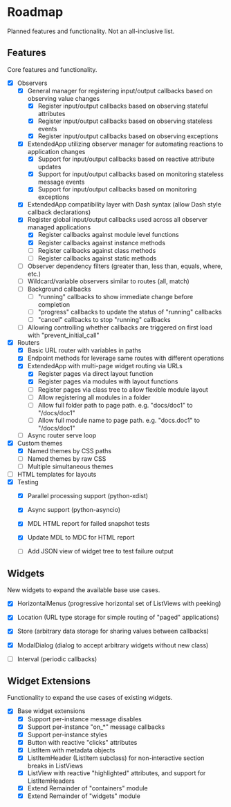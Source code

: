 
# Roadmap

Planned features and functionality. Not an all-inclusive list.


## Features

Core features and functionality.

- [x] Observers
    * [x] General manager for registering input/output callbacks based on observing value changes
      * [x] Register input/output callbacks based on observing stateful attributes
      * [x] Register input/output callbacks based on observing stateless events
      * [x] Register input/output callbacks based on observing exceptions
    * [x] ExtendedApp utilizing observer manager for automating reactions to application changes
      * [x] Support for input/output callbacks based on reactive attribute updates
      * [x] Support for input/output callbacks based on monitoring stateless message events
      * [x] Support for input/output callbacks based on monitoring exceptions
    * [x] ExtendedApp compatibility layer with Dash syntax (allow Dash style callback declarations)
    * [x] Register global input/output callbacks used across all observer managed applications
      * [x] Register callbacks against module level functions
      * [x] Register callbacks against instance methods
      * [ ] Register callbacks against class methods
      * [ ] Register callbacks against static methods
    * [ ] Observer dependency filters (greater than, less than, equals, where, etc.)
    * [ ] Wildcard/variable observers similar to routes (all, match)
    * [ ] Background callbacks
      * [ ] "running" callbacks to show immediate change before completion
      * [ ] "progress" callbacks to update the status of "running" callbacks
      * [ ] "cancel" callbacks to stop "running" callbacks
    * [ ] Allowing controlling whether callbacks are triggered on first load with "prevent_initial_call"
- [x] Routers
    * [x] Basic URL router with variables in paths
    * [x] Endpoint methods for leverage same routes with different operations
    * [x] ExtendedApp with multi-page widget routing via URLs
      * [x] Register pages via direct layout function
      * [x] Register pages via modules with layout functions
      * [ ] Register pages via class tree to allow flexible module layout
      * [ ] Allow registering all modules in a folder
      * [ ] Allow full folder path to page path. e.g. "docs/doc1" to "/docs/doc1"
      * [ ] Allow full module name to page path. e.g. "docs.doc1" to "/docs/doc1"
    * [ ] Async router serve loop
- [x] Custom themes
    * [x] Named themes by CSS paths
    * [ ] Named themes by raw CSS
    * [ ] Multiple simultaneous themes
- [ ] HTML templates for layouts
- [x] Testing
    * [x] Parallel processing support (python-xdist)
    * [x] Async support (python-asyncio)
    * [x] MDL HTML report for failed snapshot tests
    * [x] Update MDL to MDC for HTML report
    * [ ] Add JSON view of widget tree to test failure output


## Widgets

New widgets to expand the available base use cases.

- [x] HorizontalMenus (progressive horizontal set of ListViews with peeking)
- [x] Location (URL type storage for simple routing of "paged" applications)
- [x] Store (arbitrary data storage for sharing values between callbacks)
- [x] ModalDialog (dialog to accept arbitrary widgets without new class)
- [ ] Interval (periodic callbacks)


## Widget Extensions

Functionality to expand the use cases of existing widgets.

- [x] Base widget extensions
    * [x] Support per-instance message disables
    * [x] Support per-instance "on_*" message callbacks
    * [x] Support per-instance styles
    * [x] Button with reactive "clicks" attributes
    * [x] ListItem with metadata objects
    * [x] ListItemHeader (ListItem subclass) for non-interactive section breaks in ListViews
    * [x] ListView with reactive "highlighted" attributes, and support for ListItemHeaders
    * [x] Extend Remainder of "containers" module
    * [x] Extend Remainder of "widgets" module
